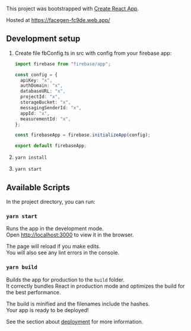 This project was bootstrapped with [Create React App](https://github.com/facebook/create-react-app).

Hosted at https://facegen-fc9de.web.app/

## Development setup

1. Create file fbConfig.ts in src with config from your firebase app:

   ```typescript
   import firebase from "firebase/app";

   const config = {
     apiKey: "x",
     authDomain: "x",
     databaseURL: "x",
     projectId: "x",
     storageBucket: "x",
     messagingSenderId: "x",
     appId: "x",
     measurementId: "x",
   };

   const firebaseApp = firebase.initializeApp(config);

   export default firebaseApp;
   ```

2. `yarn install`
3. `yarn start`

## Available Scripts

In the project directory, you can run:

### `yarn start`

Runs the app in the development mode.<br />
Open [http://localhost:3000](http://localhost:3000) to view it in the browser.

The page will reload if you make edits.<br />
You will also see any lint errors in the console.

### `yarn build`

Builds the app for production to the `build` folder.<br />
It correctly bundles React in production mode and optimizes the build for the best performance.

The build is minified and the filenames include the hashes.<br />
Your app is ready to be deployed!

See the section about [deployment](https://facebook.github.io/create-react-app/docs/deployment) for more information.

